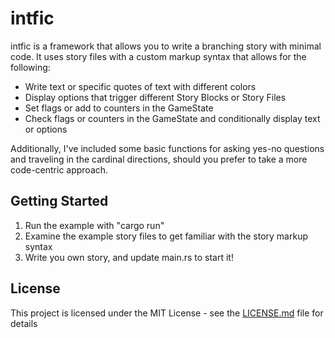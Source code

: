 # intfic

intfic is a framework that allows you to write a branching story with minimal code.
It uses story files with a custom markup syntax that allows for the following:

* Write text or specific quotes of text with different colors
* Display options that trigger different Story Blocks or Story Files
* Set flags or add to counters in the GameState
* Check flags or counters in the GameState and conditionally display text or options

Additionally, I've included some basic functions for asking yes-no questions and traveling in the cardinal directions, should you prefer to take a more code-centric approach.

## Getting Started

1. Run the example with "cargo run"
2. Examine the example story files to get familiar with the story markup syntax
3. Write you own story, and update main.rs to start it!

## License

This project is licensed under the MIT License - see the [LICENSE.md](LICENSE.md) file for details
